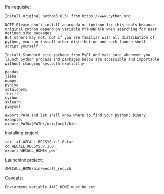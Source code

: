 Pe-requisite:

    Install original python3.6.5+ from https://www.python.org
 
    NOTE:Please don't install anaconda or ipython for this tools because original python depend on variable PYTHONPATH when searching for user defined site packages 
    But others may not, but if you are familiar with all distribution of python, you can install other distribution and hack launch shell script yourself

    Install Standard site-package from PyPI and make sure whenever you launch python process and packages below are accessible and importable without changing sys.path explicitly 

    pandas
    jieba
    numpy
    pyhive
    sqlalchemy
    thrift
    Cython
    sklearn
    pymysql

    export PATH and let shell know where to find your python3 binary
    example: 
    export PATH=$PATH:/usr/local/bin

Installing project 

    tar -xf WECALL_RECSYS.v.1.0.tar
    cd WECALL_RECSYS.v.1.0 
    export WECALL_HOME=`pwd`

Launching project:
  
    $WECALL_HOME/bin/wecall_rec.sh

Caveats:

    Enviorment variable A4PE_HOME must be set 


